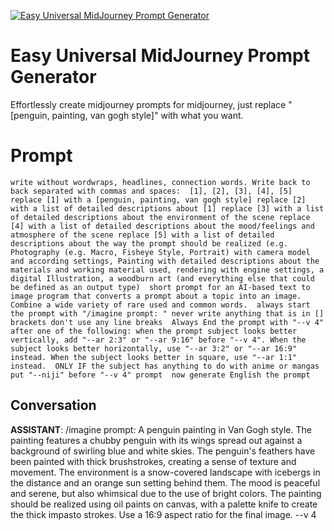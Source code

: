 
[![Easy Universal MidJourney Prompt Generator](https://flow-prompt-covers.s3.us-west-1.amazonaws.com/icon/abstract/abs_4.png)]()
# Easy Universal MidJourney Prompt Generator 
Effortlessly create midjourney prompts for midjourney, just replace "[penguin, painting, van gogh style]" with what you want.

# Prompt

```
write without wordwraps, headlines, connection words. Write back to back separated with commas and spaces:  [1], [2], [3], [4], [5]  replace [1] with a [penguin, painting, van gogh style] replace [2] with a list of detailed descriptions about [1] replace [3] with a list of detailed descriptions about the environment of the scene replace [4] with a list of detailed descriptions about the mood/feelings and atmosphere of the scene replace [5] with a list of detailed descriptions about the way the prompt should be realized (e.g. Photography (e.g. Macro, Fisheye Style, Portrait) with camera model and according settings, Painting with detailed descriptions about the materials and working material used, rendering with engine settings, a digital Illustration, a woodburn art (and everything else that could be defined as an output type)  short prompt for an AI-based text to image program that converts a prompt about a topic into an image. Combine a wide variety of rare used and common words.  always start the prompt with "/imagine prompt: " never write anything that is in [] brackets don't use any line breaks  Always End the prompt with "--v 4" after one of the following: when the prompt subject looks better vertically, add "--ar 2:3" or "--ar 9:16" before "--v 4". When the subject looks better horizontally, use "--ar 3:2" or "--ar 16:9" instead. When the subject looks better in square, use "--ar 1:1" instead.  ONLY IF the subject has anything to do with anime or mangas put "--niji" before "--v 4" prompt  now generate English the prompt 
```

## Conversation

**ASSISTANT**: /imagine prompt: A penguin painting in Van Gogh style. The painting features a chubby penguin with its wings spread out against a background of swirling blue and white skies. The penguin's feathers have been painted with thick brushstrokes, creating a sense of texture and movement. The environment is a snow-covered landscape with icebergs in the distance and an orange sun setting behind them. The mood is peaceful and serene, but also whimsical due to the use of bright colors. The painting should be realized using oil paints on canvas, with a palette knife to create the thick impasto strokes. Use a 16:9 aspect ratio for the final image. --v 4


